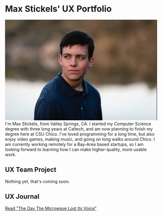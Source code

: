 # Max Stickels' UX Portfolio

![Picture of Me](/assets/portraitphoto.JPG)
I'm Max Stickels, from Valley Springs, CA. I started my Computer Science degree with three long years at Caltech, and am now planning to finish my degree here at CSU Chico. I've loved programming for a long time, but also enjoy video games, making music, and going on long walks around Chico. I am currently working remotely for a Bay-Area based startups, so I am looking forward to learning how I can make higher-quality, more usable work.

## UX Team Project

Nothing yet, that's coming soon.

## UX Journal

[Read "The Day The Microwave Lost Its Voice"](j01/)
